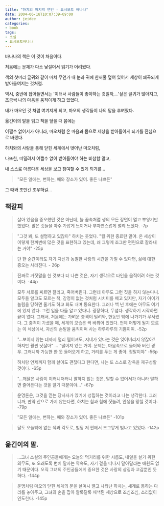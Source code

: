 ```yaml
---
title: "하치의 마지막 연인 - 요시모토 바나나"
date: 2004-06-18T10:07:39+09:00
author: jeidee
categories:
- book
tags:
- 소설
- 요시모토바나나
---
```


바나나의 책은 이 것이 처음이다.

처음에는 문체가 다소 낯설어서 읽기가 어려웠다.

책의 첫머리 글귀와 같이 마치 무언가 내 눈과 귀에 한꺼풀 덮여 있어서 세상이 왜곡되게 받아들여지는 것처럼.



역시, 중반에 접어들면서는 '이래서 사람들이 좋아하는 것일까,...'싶은 글귀가 많아지고, 조금씩 나의 마음을 움직이게 하고 있었다.

내가 마오인 것 처럼 여겨지게 되고, 마오의 생각들이 나의 맘을 후벼팠다.



옮긴이의 말을 읽고 책을 덮을 때 쯤에는

어쩔수 없어서가 아니라, 마오처럼 온 마음과 몸으로 세상을 받아들이게 되기를 진심으로 바랬다.

하치와의 사랑을 통해 닫힌 세계에서 벗어난 마오처럼,

나또한, 떠밀려서 어쩔수 없이 받아들여야 하는 비참함 말고,

내 스스로 아름다운 세상을 보고 참여할 수 있게 되기를...



>"모든 일에는, 변하는, 때와 장소가 있어. 좋든 나쁘든"

그 때와 조만간 조우하길...



 

## 책갈피

>살아 있음을 증오했던 것은 아닌데, 늘 꿈속처럼 생의 모든 장면이 멀고 뿌옇기만 했었다. 많은 것들을 아주 가깝게 느끼거나 부자연스럽게 멀리 느꼈다. -7p

>"그것 봐, 또 설명하고 있잖아"
하치는 웃었다.
"뭘 위한 종료란 말야. 온 세상이 이렇게 한꺼번에 많은 것을 표현하고 있는데, 왜 그렇게 조그만 편린으로 잘라내는 거야" -25p

>단 한 순간이라도 자기 자신과 농밀한 사랑의 시간을 가질 수 있다면, 삶에 대한 증오는 사라진다. - 26p

>진짜로 거짓말을 한 것보다 더 나쁜 것은, 자기 생각으로 타인을 움직이려 하는 것이다. -44p

>모두 서로를 찌르면 잘리고, 죽어버린다. 그런데 아무도 그런 짓을 하지 않는다니.
모두들 알고도 모르는 척, 감정이 없는 것처럼 시치미를 떼고 있지만, 자기 아이가 놀림을 당하면 울기도 하고 화도 내며 동요한다. 그러나 백 년 후에는 아무도 여기에 있지 않다. 그런 일을 다들 알고 있다니.
굉장하다, 무섭다. 생각하기 시작하면 끝이 없다.
그래서, 처음에는 가벼운 충격이 밀려와, 한동안 밖에 나가기가 무서웠다.
그 충격이 가셨을 때, 세계의 모습은 싹 바뀌어 있었다. 언제 어떻게 될지 모르는 이 세상에서, 자신의 손발을 움직이며 사는 하루하루의 기쁨이여. -52p



>"...보이지 않는 데까지 멀리 떨어져도, 지네가 있다는 것은 잊어버리지 않잖아? 하지만 훨씬 낫잖아"
...
"떨어져 있는 거야. 문제는, 마음속으로 들어와 버린 경우. 그러니까 가능한 한 못 들어오게 하고, 거리를 두는 게 좋아. 정말이야" -56p



>하치랑 언제까지 함께 살아도 괜찮다고 한다면, 나는 또 스스로 감옥을 재구성할 것이다. -65p



>"...깨달은 사람이 이러니저러니 말하지 않는 것은, 말할 수 없어서가 아니라 말하면 줄어든다는 것을 알기 때문이야..." -67p



>운명론은, 그것을 믿는 당사자가 있기에 성립하는 것이라고 나는 생각한다. 그러니까, 만약 산으로 가지 않는다면, 하치는  힘과  힘에 짓눌려, 인생을 망칠 것이다. -79p



>"모든 일에는, 변하는, 때와 장소가 있어. 좋든 나쁘든" -101p



>달도 오늘밖에 없는 색과 각도로, 빌딩 저 편에서 조그맣게 빛나고 있었다. -142p



## 옮긴이의 말.

>...그녀 소설의 주인공들에게는 오늘의 먹거리를 위한 시름도, 내일을 살기 위한 의무도, 또 오래도록 변치 말자는 약속도, 자기 곁을 떠나지 말아달라는 애원도 없기 때문이다.
오직 그녀의 주인공들에게 중요한 것은 사랑의 상징과 교감뿐인 듯하다. -144p

>운명처럼 마오의 닫힌 세계의 문을 살며시 열고 나타난 하치는, 세계로 통하는 다리를 놓아주고, 그녀의 손을 잡아 알록달록 채색된 세상으로 조심조심, 소리없이 인도한다. -145p